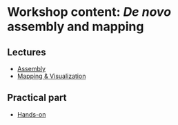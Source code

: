# Workshop content: _De novo_ assembly and mapping

## Lectures

* [Assembly](assembly.md)
* [Mapping & Visualization](mapping.md)

## Practical part

* [Hands-on](hands-on.md)